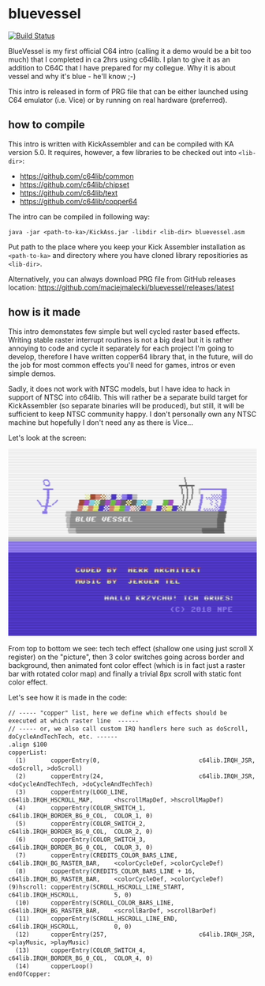 # bluevessel

[![Build Status](https://travis-ci.org/maciejmalecki/bluevessel.svg?branch=master)](https://travis-ci.org/maciejmalecki/bluevessel)

BlueVessel is my first official C64 intro (calling it a demo would be a bit too much) that I completed in ca 2hrs using c64lib. I plan to 
give it as an addition to C64C that I have prepared for my collegue. Why it is about vessel and why it's blue - he'll know ;-)

This intro is released in form of PRG file that can be either launched using C64 emulator (i.e. Vice) or by running on real hardware 
(preferred).

## how to compile

This intro is written with KickAssembler and can be compiled with KA version 5.0. It requires, however, a few libraries to be checked out into `<lib-dir>`:
* https://github.com/c64lib/common
* https://github.com/c64lib/chipset
* https://github.com/c64lib/text
* https://github.com/c64lib/copper64

The intro can be compiled in following way:
```
java -jar <path-to-ka>/KickAss.jar -libdir <lib-dir> bluevessel.asm
```
Put path to the place where you keep your Kick Assembler installation as `<path-to-ka>` and directory where you have cloned library repositiories as `<lib-dir>`.

Alternatively, you can always download PRG file from GitHub releases location: https://github.com/maciejmalecki/bluevessel/releases/latest

## how is it made

This intro demonstates few simple but well cycled raster based effects. Writing stable raster interrupt routines is not a big deal but it is rather annoying to code and cycle it separately for each project I'm going to develop, therefore I have written copper64 library that, in the future, will do the job for most common effects you'll need for games, intros or even simple demos.

Sadly, it does not work with NTSC models, but I have idea to hack in support of NTSC into c64lib. This will rather be a separate build target for KickAssembler (so separate binaries will be produced), but still, it will be sufficient to keep NTSC community happy. I don't personally own any NTSC machine but hopefully I don't need any as there is Vice...

Let's look at the screen:

![BlueVessel](bluevessel.png)

From top to bottom we see: tech tech effect (shallow one using just scroll X register) on the "picture", then 3 color switches going across border and background, then animated font color effect (which is in fact just a raster bar with rotated color map) and finally a trivial 8px scroll with static font color effect.

Let's see how it is made in the code:
```(assembler)
// ----- "copper" list, here we define which effects should be executed at which raster line  ------
// ----- or, we also call custom IRQ handlers here such as doScroll, doCycleAndTechTech, etc. ------
.align $100
copperList:
  (1)       copperEntry(0,                            c64lib.IRQH_JSR,              <doScroll, >doScroll)
  (2)       copperEntry(24,                           c64lib.IRQH_JSR,              <doCycleAndTechTech, >doCycleAndTechTech)
  (3)       copperEntry(LOGO_LINE,                    c64lib.IRQH_HSCROLL_MAP,      <hscrollMapDef, >hscrollMapDef)
  (4)       copperEntry(COLOR_SWITCH_1,               c64lib.IRQH_BORDER_BG_0_COL,  COLOR_1, 0)
  (5)       copperEntry(COLOR_SWITCH_2,               c64lib.IRQH_BORDER_BG_0_COL,  COLOR_2, 0)
  (6)       copperEntry(COLOR_SWITCH_3,               c64lib.IRQH_BORDER_BG_0_COL,  COLOR_3, 0)
  (7)       copperEntry(CREDITS_COLOR_BARS_LINE,      c64lib.IRQH_BG_RASTER_BAR,    <colorCycleDef, >colorCycleDef)
  (8)       copperEntry(CREDITS_COLOR_BARS_LINE + 16, c64lib.IRQH_BG_RASTER_BAR,    <colorCycleDef, >colorCycleDef)
(9)hscroll: copperEntry(SCROLL_HSCROLL_LINE_START,    c64lib.IRQH_HSCROLL,          5, 0)
  (10)      copperEntry(SCROLL_COLOR_BARS_LINE,       c64lib.IRQH_BG_RASTER_BAR,    <scrollBarDef, >scrollBarDef)
  (11)      copperEntry(SCROLL_HSCROLL_LINE_END,      c64lib.IRQH_HSCROLL,          0, 0)
  (12)      copperEntry(257,                          c64lib.IRQH_JSR,              <playMusic, >playMusic)
  (13)      copperEntry(COLOR_SWITCH_4,               c64lib.IRQH_BORDER_BG_0_COL,  COLOR_4, 0)
  (14)      copperLoop()
endOfCopper:
```
